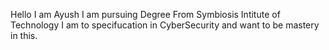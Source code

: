 Hello I am Ayush 
I am pursuing Degree From Symbiosis Intitute of Technology 
I am to specifucation in CyberSecurity and want to be mastery in this.